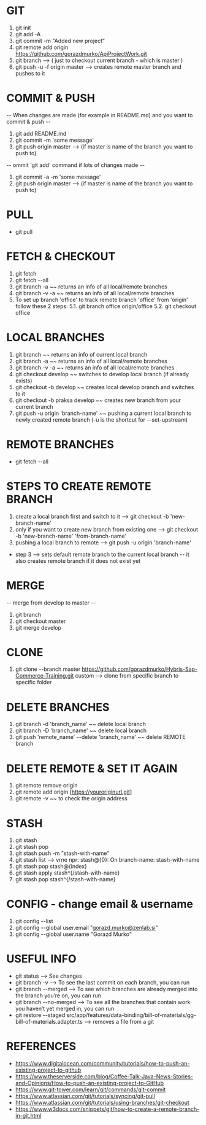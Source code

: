 # GIT

1. git init
2. git add -A
3. git commit -m "Added new project"
4. git remote add origin https://github.com/gorazdmurko/ApiProjectWork.git
5. git branch --> ( just to checkout current branch - which is master )
6. git push -u -f origin master --> creates remote master branch and pushes to it

# COMMIT & PUSH
-- When changes are made (for example in README.md) and you want to commit & push --

1. git add README.md
2. git commit -m 'some message'
3. git push origin master --> (if master is name of the branch you want to push to)

-- ommit 'git add' command if lots of changes made --

1. git commit -a -m 'some message'
2. git push origin master --> (if master is name of the branch you want to push to)
 
# PULL
- git pull

# FETCH & CHECKOUT
1. git fetch
2. git fetch --all
3. git branch -a ~~ returns an info of all local/remote branches
4. git branch -v -a ~~ returns an info of all local/remote branches
5. To set up branch 'office' to track remote branch 'office' from 'origin' follow these 2 steps:
 5.1. git branch office origin/office
 5.2. git checkout office

# LOCAL BRANCHES
1. git branch ~~ returns an info of current local branch
2. git branch -a ~~ returns an info of all local/remote branches
3. git branch -v -a ~~ returns an info of all local/remote branches
4. git checkout develop ~~ switches to develop local branch (if already exists)
5. git checkout -b develop ~~ creates local develop branch and switches to it
6. git checkout -b praksa develop ~~ creates new branch from your current branch
7. git push -u origin 'branch-name' ~~ pushing a current local branch to newly created remote branch (-u is the shortcut for --set-upstream)

# REMOTE BRANCHES
- git fetch --all
# STEPS TO CREATE REMOTE BRANCH
1. create a local branch first and switch to it --> git checkout -b 'new-branch-name'
2. only if you want to create new branch from existing one --> git checkout -b 'new-branch-name' 'from-branch-name'
3. pushing a local branch to remote --> git push -u origin 'branch-name'
- step 3 --> sets default remote branch to the current local branch -- it also creates remote branch if it does not exist yet

# MERGE
-- merge from develop to master --

1. git branch
2. git checkout master
3. git merge develop

# CLONE
1. git clone --branch master https://github.com/gorazdmurko/Hybris-Sap-Commerce-Training.git custom --> clone from specific branch to specific folder

# DELETE BRANCHES
1. git branch -d 'branch_name' ~~ delete local branch
2. git branch -D 'branch_name' ~~ delete local branch
3. git push 'remote_name' --delete 'branch_name' ~~ delete REMOTE branch

# DELETE REMOTE & SET IT AGAIN
1. git remote remove origin
2. git remote add origin [https://youroriginurl.git]
3. git remote -v ~~ to check the origin address

# STASH
1. git stash
2. git stash pop
3. git stash push -m "stash-with-name"
4. git stash list --> vrne npr: stash@{0}: On branch-name: stash-with-name
5. git stash pop stash@{index}
6. git stash apply stash^{/stash-with-name}
7. git stash pop stash^{/stash-with-name}

# CONFIG - change email & username
1. git config --list
2. git config --global user.email "gorazd.murko@zenlab.si"
3. git config --global user.name "Gorazd Murko"

# USEFUL INFO
- git status --> See changes
- git branch -v --> To see the last commit on each branch, you can run
- git branch --merged --> To see which branches are already merged into the branch you’re on, you can run
- git branch --no-merged --> To see all the branches that contain work you haven’t yet merged in, you can run
- git restore --staged src/app/features/data-binding/bill-of-materials/gg-bill-of-materials.adapter.ts --> removes a file from a git

# REFERENCES
- https://www.digitalocean.com/community/tutorials/how-to-push-an-existing-project-to-github
- https://www.theserverside.com/blog/Coffee-Talk-Java-News-Stories-and-Opinions/How-to-push-an-existing-project-to-GitHub
- https://www.git-tower.com/learn/git/commands/git-commit
- https://www.atlassian.com/git/tutorials/syncing/git-pull
- https://www.atlassian.com/git/tutorials/using-branches/git-checkout
- https://www.w3docs.com/snippets/git/how-to-create-a-remote-branch-in-git.html
